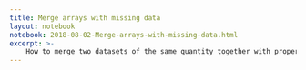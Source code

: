 ```yaml
---
title: Merge arrays with missing data
layout: notebook
notebook: 2018-08-02-Merge-arrays-with-missing-data.html
excerpt: >-
    How to merge two datasets of the same quantity together with proper handling of missing data.
---
```

